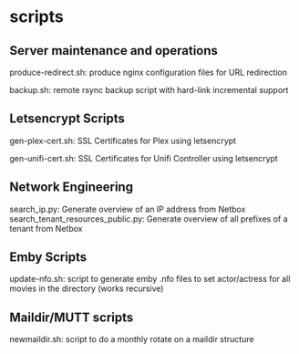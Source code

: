 # scripts

## Server maintenance and operations
produce-redirect.sh: produce nginx configuration files for URL redirection

backup.sh: remote rsync backup script with hard-link incremental support

## Letsencrypt Scripts

gen-plex-cert.sh: SSL Certificates for Plex using letsencrypt

gen-unifi-cert.sh: SSL Certificates for Unifi Controller using letsencrypt

## Network Engineering

search_ip.py: Generate overview of an IP address from Netbox
search_tenant_resources_public.py: Generate overview of all prefixes of a tenant from Netbox

## Emby Scripts

update-nfo.sh: script to generate emby .nfo files to set actor/actress for all movies in the directory (works recursive)

## Maildir/MUTT scripts

newmaildir.sh: script to do a monthly rotate on a maildir structure


